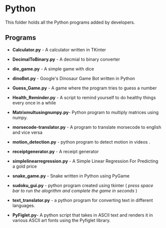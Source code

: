 # Python

  This folder holds all the Python programs added by developers.


## Programs

- **Calculator.py** - A calculator written in TKinter

- **DecimalToBinary.py** - A decmial to binary converter

- **die_game.py** - A simple game with dice

- **dinoBot.py** - Google's Dinosaur Game Bot written in Python

- **Guess_Game.py** - A game where the program tries to guess a number

- **Health_Reminder.py** - A script to remind yourself to do healthy things every once in a while

- **Matrixmultusingnumpy.py**- Python program to multiply matrices using numpy.

- **morsecode-translator.py** - A program to translate morsecode to english and vice versa

- **motion_detection.py** - python program to detect motion in videos .

- **receiptgenerator.py** - A receipt generator

- **simplelinearregression.py** - A Simple Linear Regression For Predicting a gold price

- **snake_game.py** - Snake written in Python using PyGame

- **sudoku_gui.py** - python program created using tkinter ( *press space bar to run the alogrithm and complete the game in seconds* )

- **text_translator.py** - a python program for converting text in different languages.

- **PyFiglet.py**- A python script that takes in ASCII text and renders it in various ASCII art fonts using the Pyfiglet library.
